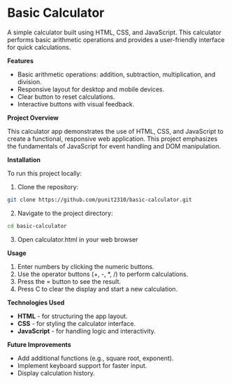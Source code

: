 # Basic Calculator

A simple calculator built using HTML, CSS, and JavaScript. This calculator performs basic arithmetic operations and provides a user-friendly interface for quick calculations.

**Features**

- Basic arithmetic operations: addition, subtraction, multiplication, and division.<br>
- Responsive layout for desktop and mobile devices.<br>
- Clear button to reset calculations.<br>
- Interactive buttons with visual feedback.

**Project Overview**

This calculator app demonstrates the use of HTML, CSS, and JavaScript to create a functional, responsive web application. This project emphasizes the fundamentals of JavaScript for event handling and DOM manipulation.

**Installation**

To run this project locally:<br>
1. Clone the repository:<br>
```bash
git clone https://github.com/punit2310/basic-calculator.git
```
2. Navigate to the project directory:<br>
```bash
cd basic-calculator
```
3. Open calculator.html in your web browser<br>

**Usage**

1. Enter numbers by clicking the numeric buttons.<br>
2. Use the operator buttons (+, -, *, /) to perform calculations.<br>
3. Press the = button to see the result.<br>
4. Press C to clear the display and start a new calculation.<br>

**Technologies Used**

- **HTML** - for structuring the app layout.
- **CSS** - for styling the calculator interface.
- **JavaScript** - for handling logic and interactivity.

**Future Improvements**

- Add additional functions (e.g., square root, exponent).
- Implement keyboard support for faster input.
- Display calculation history.

